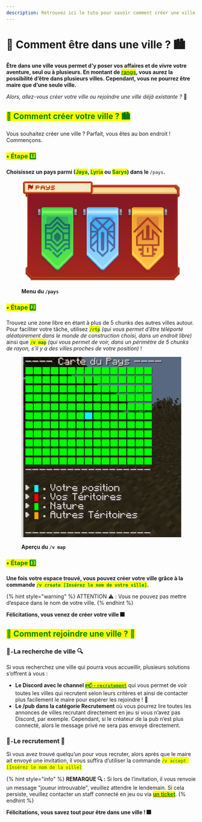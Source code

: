 ```yaml
---
description: Retrouvez ici le tuto pour savoir comment créer une ville ou rejoindre une ville
---
```


# **💠 Comment être dans une ville ? 🏙️**

**Être dans une ville vous permet d’y poser vos affaires et de vivre votre aventure, seul ou à plusieurs. En montant de [<mark style="color:green;">rangs</mark>](https://wiki.evolucraft.fr/le-gameplay/les-rangs#rang-de-depart), vous aurez la possibilité d’être dans plusieurs villes. Cependant, vous ne pourrez être maire que d’une seule ville.** 

_Alors, allez-vous créer votre ville ou rejoindre une ville déjà existante ?_ 🤔

## <mark style="color:green;">**💠 Comment créer votre ville ? 🏙️**</mark>

Vous souhaitez créer une ville ? Parfait, vous êtes au bon endroit ! Commençons.

### <mark style="color:green;">• Étape 1️⃣</mark>

**Choisissez un pays parmi (<mark style="color:green;">**Jaya**</mark>, <mark style="color:green;">**Lyria**</mark> ou <mark style="color:green;">**Sarys**</mark>) dans le <mark style="color:green;">**`/pays`**</mark>.**

<figure><img src="../.gitbook/assets/Les_Villes/Monde_Construction.png" alt=""><figcaption><p><strong>Menu du <code>/pays</code></strong></p></figcaption></figure>

### <mark style="color:green;">• Étape 2️⃣</mark>

Trouvez une zone libre en étant à plus de 5 chunks des autres villes autour. Pour faciliter votre tâche, utilisez <mark style="color:green;">**`/rtp`**</mark> _(qui vous permet d’être téléporté aléatoirement dans le monde de construction choisi, dans un endroit libre)_ ainsi que <mark style="color:green;">**`/v map`**</mark> _(qui vous permet de voir, dans un périmètre de 5 chunks de rayon, s’il y a des villes proches de votre position)_ !

<figure><img src="../.gitbook/assets/Les_Villes/Vmap.png" alt=""><figcaption><p><strong>Aperçu du <code>/v map</code></strong></p></figcaption></figure>

### <mark style="color:green;">• Étape 3️⃣</mark>

**Une fois votre espace trouvé, vous pouvez créer votre ville grâce à la commande <mark style="color:green;">`/v create [Insérez le nom de votre ville]`</mark>.**

{% hint style="warning" %}
ATTENTION ⚠️ : Vous ne pouvez pas mettre d’espace dans le nom de votre ville.
{% endhint %}

**Félicitations, vous venez de créer votre ville 🎆**

## <mark style="color:green;">**💠 Comment rejoindre une ville ? 👋**</mark>

### 🔸`-`La recherche de ville 🔍
Si vous recherchez une ville qui pourra vous accueillir, plusieurs solutions s’offrent à vous :
* **Le Discord avec le channel [<mark style="color:green;">**`#📫・recrutement`**</mark>](https://discord.com/channels/699670538737418343/1374869572850684088)** qui vous permet de voir toutes les villes qui recrutent selon leurs critères et ainsi de contacter plus facilement le maire pour espérer les rejoindre ! 🤗
* **Le /pub dans la catégorie Recrutement** où vous pourrez lire toutes les annonces de villes recrutant directement en jeu si vous n’avez pas Discord, par exemple. Cependant, si le créateur de la pub n’est plus connecté, alors le message privé ne sera pas envoyé directement.

### 🔸`-`Le recrutement 🤗
Si vous avez trouvé quelqu’un pour vous recruter, alors après que le maire ait envoyé une invitation, il vous suffira d’utiliser la commande <mark style="color:green;">`/v accept [Insérez le nom de la ville]`</mark>

{% hint style="info" %}
**REMARQUE 🔍 :** Si lors de l’invitation, il vous renvoie un message "joueur introuvable", veuillez attendre le lendemain. Si cela persiste, veuillez contacter un staff connecté en jeu ou via [<mark style="color:green;">**un ticket**</mark>](https://discord.com/channels/699670538737418343/709491272385298532).
{% endhint %}

**Félicitations, vous savez tout pour être dans une ville ! 🎆**


